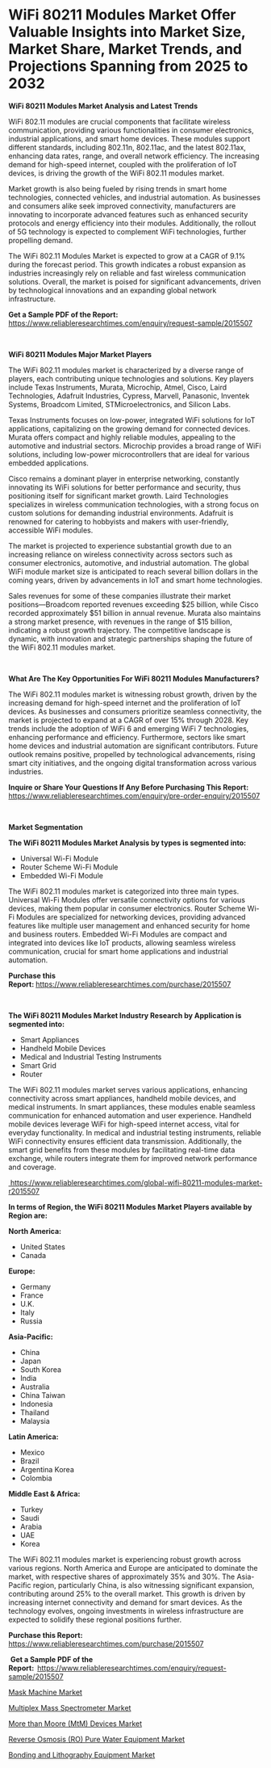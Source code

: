 <p><h1>WiFi 80211 Modules Market Offer Valuable Insights into Market Size, Market Share, Market Trends, and Projections Spanning from 2025 to 2032</h1></p><p><strong>WiFi 80211 Modules Market Analysis and Latest Trends</strong></p>
<p><p>WiFi 802.11 modules are crucial components that facilitate wireless communication, providing various functionalities in consumer electronics, industrial applications, and smart home devices. These modules support different standards, including 802.11n, 802.11ac, and the latest 802.11ax, enhancing data rates, range, and overall network efficiency. The increasing demand for high-speed internet, coupled with the proliferation of IoT devices, is driving the growth of the WiFi 802.11 modules market.</p><p>Market growth is also being fueled by rising trends in smart home technologies, connected vehicles, and industrial automation. As businesses and consumers alike seek improved connectivity, manufacturers are innovating to incorporate advanced features such as enhanced security protocols and energy efficiency into their modules. Additionally, the rollout of 5G technology is expected to complement WiFi technologies, further propelling demand.</p><p>The WiFi 802.11 Modules Market is expected to grow at a CAGR of 9.1% during the forecast period. This growth indicates a robust expansion as industries increasingly rely on reliable and fast wireless communication solutions. Overall, the market is poised for significant advancements, driven by technological innovations and an expanding global network infrastructure.</p></p>
<p><strong>Get a Sample PDF of the Report:&nbsp;</strong> <a href="https://www.reliableresearchtimes.com/enquiry/request-sample/2015507?utm_campaign=3070&utm_medium=2&utm_source=Github&utm_content=ia&utm_term=29032025&utm_id=wifi-80211-modules">https://www.reliableresearchtimes.com/enquiry/request-sample/2015507</a></p>
<p>&nbsp;</p>
<p><strong>WiFi 80211 Modules Major Market Players</strong></p>
<p><p>The WiFi 802.11 modules market is characterized by a diverse range of players, each contributing unique technologies and solutions. Key players include Texas Instruments, Murata, Microchip, Atmel, Cisco, Laird Technologies, Adafruit Industries, Cypress, Marvell, Panasonic, Inventek Systems, Broadcom Limited, STMicroelectronics, and Silicon Labs. </p><p>Texas Instruments focuses on low-power, integrated WiFi solutions for IoT applications, capitalizing on the growing demand for connected devices. Murata offers compact and highly reliable modules, appealing to the automotive and industrial sectors. Microchip provides a broad range of WiFi solutions, including low-power microcontrollers that are ideal for various embedded applications.</p><p>Cisco remains a dominant player in enterprise networking, constantly innovating its WiFi solutions for better performance and security, thus positioning itself for significant market growth. Laird Technologies specializes in wireless communication technologies, with a strong focus on custom solutions for demanding industrial environments. Adafruit is renowned for catering to hobbyists and makers with user-friendly, accessible WiFi modules.</p><p>The market is projected to experience substantial growth due to an increasing reliance on wireless connectivity across sectors such as consumer electronics, automotive, and industrial automation. The global WiFi module market size is anticipated to reach several billion dollars in the coming years, driven by advancements in IoT and smart home technologies.</p><p>Sales revenues for some of these companies illustrate their market positions—Broadcom reported revenues exceeding $25 billion, while Cisco recorded approximately $51 billion in annual revenue. Murata also maintains a strong market presence, with revenues in the range of $15 billion, indicating a robust growth trajectory. The competitive landscape is dynamic, with innovation and strategic partnerships shaping the future of the WiFi 802.11 modules market.</p></p>
<p>&nbsp;</p>
<p><strong>What Are The Key Opportunities For WiFi 80211 Modules Manufacturers?</strong></p>
<p><p>The WiFi 802.11 modules market is witnessing robust growth, driven by the increasing demand for high-speed internet and the proliferation of IoT devices. As businesses and consumers prioritize seamless connectivity, the market is projected to expand at a CAGR of over 15% through 2028. Key trends include the adoption of WiFi 6 and emerging WiFi 7 technologies, enhancing performance and efficiency. Furthermore, sectors like smart home devices and industrial automation are significant contributors. Future outlook remains positive, propelled by technological advancements, rising smart city initiatives, and the ongoing digital transformation across various industries.</p></p>
<p><strong>Inquire or Share Your Questions If Any Before Purchasing This Report:</strong> <a href="https://www.reliableresearchtimes.com/enquiry/pre-order-enquiry/2015507?utm_campaign=3070&utm_medium=2&utm_source=Github&utm_content=ia&utm_term=29032025&utm_id=wifi-80211-modules">https://www.reliableresearchtimes.com/enquiry/pre-order-enquiry/2015507</a></p>
<p>&nbsp;</p>
<p><strong>Market Segmentation</strong></p>
<p><strong>The WiFi 80211 Modules Market Analysis by types is segmented into:</strong></p>
<p><ul><li>Universal Wi-Fi Module</li><li>Router Scheme Wi-Fi Module</li><li>Embedded Wi-Fi Module</li></ul></p>
<p><p>The WiFi 802.11 modules market is categorized into three main types. Universal Wi-Fi Modules offer versatile connectivity options for various devices, making them popular in consumer electronics. Router Scheme Wi-Fi Modules are specialized for networking devices, providing advanced features like multiple user management and enhanced security for home and business routers. Embedded Wi-Fi Modules are compact and integrated into devices like IoT products, allowing seamless wireless communication, crucial for smart home applications and industrial automation.</p></p>
<p><strong>Purchase this Report:&nbsp;</strong><a href="https://www.reliableresearchtimes.com/purchase/2015507?utm_campaign=3070&utm_medium=2&utm_source=Github&utm_content=ia&utm_term=29032025&utm_id=wifi-80211-modules">https://www.reliableresearchtimes.com/purchase/2015507</a></p>
<p>&nbsp;</p>
<p><strong>The WiFi 80211 Modules Market Industry Research by Application is segmented into:</strong></p>
<p><ul><li>Smart Appliances</li><li>Handheld Mobile Devices</li><li>Medical and Industrial Testing Instruments</li><li>Smart Grid</li><li>Router</li></ul></p>
<p><p>The WiFi 802.11 modules market serves various applications, enhancing connectivity across smart appliances, handheld mobile devices, and medical instruments. In smart appliances, these modules enable seamless communication for enhanced automation and user experience. Handheld mobile devices leverage WiFi for high-speed internet access, vital for everyday functionality. In medical and industrial testing instruments, reliable WiFi connectivity ensures efficient data transmission. Additionally, the smart grid benefits from these modules by facilitating real-time data exchange, while routers integrate them for improved network performance and coverage.</p></p>
<p><a href="https://www.reliableresearchtimes.com/global-wifi-80211-modules-market-r2015507?utm_campaign=3070&utm_medium=2&utm_source=Github&utm_content=ia&utm_term=29032025&utm_id=wifi-80211-modules">&nbsp;https://www.reliableresearchtimes.com/global-wifi-80211-modules-market-r2015507</a></p>
<p><strong>In terms of Region, the WiFi 80211 Modules Market Players available by Region are:</strong></p>
<p>
    <p> <strong> North America: </strong>
        <ul>
            <li>United States</li>
            <li>Canada</li>
        </ul>
        </p> 
    <p> <strong> Europe: </strong>
        <ul>
            <li>Germany</li>
            <li>France</li>
            <li>U.K.</li>
            <li>Italy</li>
            <li>Russia</li>
        </ul>
        </p> 
    <p> <strong> Asia-Pacific: </strong>
        <ul>
            <li>China</li>
            <li>Japan</li>
            <li>South Korea</li>
            <li>India</li>
            <li>Australia</li>
            <li>China Taiwan</li>
            <li>Indonesia</li>
            <li>Thailand</li>
            <li>Malaysia</li>
        </ul>
        </p> 
    <p> <strong> Latin America: </strong>
        <ul>
            <li>Mexico</li>
            <li>Brazil</li>
            <li>Argentina Korea</li>
            <li>Colombia</li>
        </ul>
        </p> 
    <p> <strong> Middle East & Africa: </strong>
        <ul>
            <li>Turkey</li>
            <li>Saudi</li>
            <li>Arabia</li>
            <li>UAE</li>
            <li>Korea</li>
        </ul>
    </p>
    </p>
<p><p>The WiFi 802.11 modules market is experiencing robust growth across various regions. North America and Europe are anticipated to dominate the market, with respective shares of approximately 35% and 30%. The Asia-Pacific region, particularly China, is also witnessing significant expansion, contributing around 25% to the overall market. This growth is driven by increasing internet connectivity and demand for smart devices. As the technology evolves, ongoing investments in wireless infrastructure are expected to solidify these regional positions further.</p></p>
<p><strong>Purchase this Report: </strong><a href="https://www.reliableresearchtimes.com/purchase/2015507?utm_campaign=3070&utm_medium=2&utm_source=Github&utm_content=ia&utm_term=29032025&utm_id=wifi-80211-modules">https://www.reliableresearchtimes.com/purchase/2015507</a></p>
<p>&nbsp;<strong>Get a Sample PDF of the Report:&nbsp;&nbsp;</strong><a href="https://www.reliableresearchtimes.com/enquiry/request-sample/2015507?utm_campaign=3070&utm_medium=2&utm_source=Github&utm_content=ia&utm_term=29032025&utm_id=wifi-80211-modules">https://www.reliableresearchtimes.com/enquiry/request-sample/2015507</a></p>
<p><strong></strong></p>
<p><p><a href="https://www.linkedin.com/pulse/strategic-market-insights-global-mask-machine-2025-2032-feowf?utm_campaign=3070&utm_medium=2&utm_source=Github&utm_content=ia&utm_term=29032025&utm_id=wifi-80211-modules">Mask Machine Market</a></p><p><a href="https://www.linkedin.com/pulse/pioneering-growth-analyzing-global-multiplex-mass-spectrometer-om3wf?utm_campaign=3070&utm_medium=2&utm_source=Github&utm_content=ia&utm_term=29032025&utm_id=wifi-80211-modules">Multiplex Mass Spectrometer Market</a></p><p><a href="https://www.linkedin.com/pulse/dynamics-revenue-generation-more-than-moore-mtm-devices-market-cqgef?utm_campaign=3070&utm_medium=2&utm_source=Github&utm_content=ia&utm_term=29032025&utm_id=wifi-80211-modules">More than Moore (MtM) Devices Market</a></p><p><a href="https://www.linkedin.com/pulse/reverse-osmosis-ro-pure-water-equipment-market-analysis-ojfne?utm_campaign=3070&utm_medium=2&utm_source=Github&utm_content=ia&utm_term=29032025&utm_id=wifi-80211-modules">Reverse Osmosis (RO) Pure Water Equipment Market</a></p><p><a href="https://www.linkedin.com/pulse/bonding-lithography-equipment-market-report-2025-2032-highlights-gfjgf?utm_campaign=3070&utm_medium=2&utm_source=Github&utm_content=ia&utm_term=29032025&utm_id=wifi-80211-modules">Bonding and Lithography Equipment Market</a></p></p>